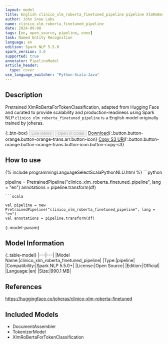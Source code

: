 ```yaml
---
layout: model
title: English clinico_xlm_roberta_finetuned_pipeline pipeline XlmRoBertaForTokenClassification from joheras
author: John Snow Labs
name: clinico_xlm_roberta_finetuned_pipeline
date: 2024-09-08
tags: [en, open_source, pipeline, onnx]
task: Named Entity Recognition
language: en
edition: Spark NLP 5.5.0
spark_version: 3.0
supported: true
annotator: PipelineModel
article_header:
  type: cover
use_language_switcher: "Python-Scala-Java"
---
```


## Description

Pretrained XlmRoBertaForTokenClassification, adapted from Hugging Face and curated to provide scalability and production-readiness using Spark NLP.`clinico_xlm_roberta_finetuned_pipeline` is a English model originally trained by joheras.

{:.btn-box}
<button class="button button-orange" disabled>Live Demo</button>
<button class="button button-orange" disabled>Open in Colab</button>
[Download](https://s3.amazonaws.com/auxdata.johnsnowlabs.com/public/models/clinico_xlm_roberta_finetuned_pipeline_en_5.5.0_3.0_1725807222204.zip){:.button.button-orange.button-orange-trans.arr.button-icon}
[Copy S3 URI](s3://auxdata.johnsnowlabs.com/public/models/clinico_xlm_roberta_finetuned_pipeline_en_5.5.0_3.0_1725807222204.zip){:.button.button-orange.button-orange-trans.button-icon.button-copy-s3}

## How to use



<div class="tabs-box" markdown="1">
{% include programmingLanguageSelectScalaPythonNLU.html %}
```python

pipeline = PretrainedPipeline("clinico_xlm_roberta_finetuned_pipeline", lang = "en")
annotations =  pipeline.transform(df)   

```
```scala

val pipeline = new PretrainedPipeline("clinico_xlm_roberta_finetuned_pipeline", lang = "en")
val annotations = pipeline.transform(df)

```
</div>

{:.model-param}
## Model Information

{:.table-model}
|---|---|
|Model Name:|clinico_xlm_roberta_finetuned_pipeline|
|Type:|pipeline|
|Compatibility:|Spark NLP 5.5.0+|
|License:|Open Source|
|Edition:|Official|
|Language:|en|
|Size:|990.1 MB|

## References

https://huggingface.co/joheras/clinico-xlm-roberta-finetuned

## Included Models

- DocumentAssembler
- TokenizerModel
- XlmRoBertaForTokenClassification